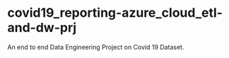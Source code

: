 # covid19_reporting-azure_cloud_etl-and-dw-prj
An end to end Data Engineering Project on Covid 19 Dataset.
